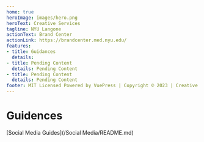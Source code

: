 ```yaml
---
home: true
heroImage: images/hero.png
heroText: Creative Services 
tagline: NYU Langone
actionText: Brand Center
actionLink: https://brandcenter.med.nyu.edu/
features:
- title: Guidances
  details: 
- title: Pending Content
  details: Pending Content
- title: Pending Content
  details: Pending Content
footer: MIT Licensed Powered by VuePress | Copyright © 2023 | Creative Services
---
```


# Guidences
[Social Media Guides](/Social Media/README.md)



